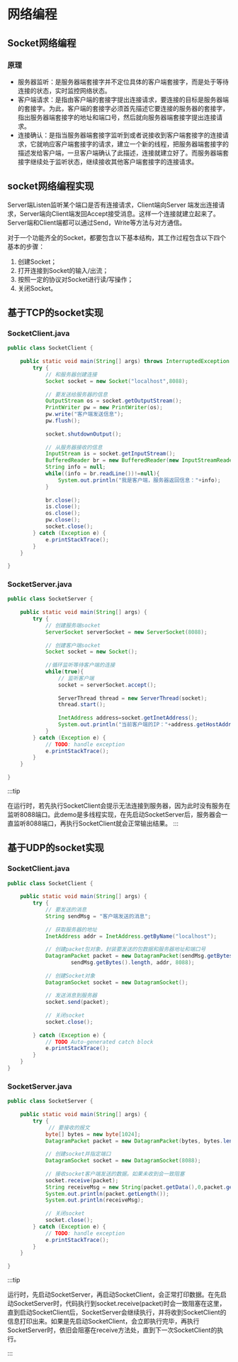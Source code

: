 # 网络编程

## Socket网络编程

### 原理

- 服务器监听：是服务器端套接字并不定位具体的客户端套接字，而是处于等待连接的状态，实时监控网络状态。
- 客户端请求：是指由客户端的套接字提出连接请求，要连接的目标是服务器端的套接字。为此，客户端的套接字必须首先描述它要连接的服务器的套接字，指出服务器端套接字的地址和端口号，然后就向服务器端套接字提出连接请求。
- 连接确认：是指当服务器端套接字监听到或者说接收到客户端套接字的连接请求，它就响应客户端套接字的请求，建立一个新的线程，把服务器端套接字的描述发给客户端，一旦客户端确认了此描述，连接就建立好了。而服务器端套接字继续处于监听状态，继续接收其他客户端套接字的连接请求。

## socket网络编程实现

Server端Listen监听某个端口是否有连接请求，Client端向Server 端发出连接请求，Server端向Client端发回Accept接受消息。这样一个连接就建立起来了。Server端和Client端都可以通过Send，Write等方法与对方通信。

对于一个功能齐全的Socket，都要包含以下基本结构，其工作过程包含以下四个基本的步骤：

1. 创建Socket；
2. 打开连接到Socket的输入/出流；
3. 按照一定的协议对Socket进行读/写操作；
4. 关闭Socket。



## 基于TCP的socket实现

### SocketClient.java

```java
public class SocketClient {
	
	public static void main(String[] args) throws InterruptedException {
		try {
			// 和服务器创建连接
			Socket socket = new Socket("localhost",8088);
			
			// 要发送给服务器的信息
			OutputStream os = socket.getOutputStream();
			PrintWriter pw = new PrintWriter(os);
			pw.write("客户端发送信息");
			pw.flush();
			
			socket.shutdownOutput();
			
			// 从服务器接收的信息
			InputStream is = socket.getInputStream();
			BufferedReader br = new BufferedReader(new InputStreamReader(is));
			String info = null;
			while((info = br.readLine())!=null){
				System.out.println("我是客户端，服务器返回信息："+info);
			}
			
			br.close();
			is.close();
			os.close();
			pw.close();
			socket.close();
		} catch (Exception e) {
			e.printStackTrace();
		}
	}
 
}
```

### SocketServer.java

```java
public class SocketServer {
	
	public static void main(String[] args) {
		try {
			// 创建服务端socket
			ServerSocket serverSocket = new ServerSocket(8088);
			
			// 创建客户端socket
			Socket socket = new Socket();	
			
			//循环监听等待客户端的连接
            while(true){
            	// 监听客户端
            	socket = serverSocket.accept();
            	
            	ServerThread thread = new ServerThread(socket);
            	thread.start();
            	
            	InetAddress address=socket.getInetAddress();
                System.out.println("当前客户端的IP："+address.getHostAddress());
            }
		} catch (Exception e) {
			// TODO: handle exception
			e.printStackTrace();
		}
	}
 
}
```

:::tip

在运行时，若先执行SocketClient会提示无法连接到服务器，因为此时没有服务在监听8088端口。此demo是多线程实现，在先启动SocketServer后，服务器会一直监听8088端口，再执行SocketClient就会正常输出结果。
:::



## 基于UDP的socket实现

### SocketClient.java

```java
public class SocketClient {
	
	public static void main(String[] args) {
		try {
            // 要发送的消息
            String sendMsg = "客户端发送的消息";
            
            // 获取服务器的地址
            InetAddress addr = InetAddress.getByName("localhost");
            
            // 创建packet包对象，封装要发送的包数据和服务器地址和端口号
            DatagramPacket packet = new DatagramPacket(sendMsg.getBytes(),
            		sendMsg.getBytes().length, addr, 8088); 
            
            // 创建Socket对象
            DatagramSocket socket = new DatagramSocket();
            
            // 发送消息到服务器
            socket.send(packet);
 
            // 关闭socket
            socket.close();
            
        } catch (Exception e) {
            // TODO Auto-generated catch block
            e.printStackTrace();
        }
	}
}
```



### SocketServer.java

```java
public class SocketServer {
	
	public static void main(String[] args) {
		try {
			 // 要接收的报文
			byte[] bytes = new byte[1024];
			DatagramPacket packet = new DatagramPacket(bytes, bytes.length);
			
			// 创建socket并指定端口
			DatagramSocket socket = new DatagramSocket(8088);
			
			// 接收socket客户端发送的数据。如果未收到会一致阻塞
			socket.receive(packet);
			String receiveMsg = new String(packet.getData(),0,packet.getLength());
			System.out.println(packet.getLength());
			System.out.println(receiveMsg);
			
			// 关闭socket
			socket.close();
		} catch (Exception e) {
			// TODO: handle exception
			e.printStackTrace();
		}
	}
 
}
```

:::tip

运行时，先启动SocketServer，再启动SocketClient，会正常打印数据。在先启动SocketServer时，代码执行到socket.receive(packet)时会一致阻塞在这里，直到启动SocketClient后，SocketServer会继续执行，并将收到SocketClient的信息打印出来。如果是先启动SocketClient，会立即执行完毕，再执行SocketServer时，依旧会阻塞在receive方法处，直到下一次SocketClient的执行。

:::